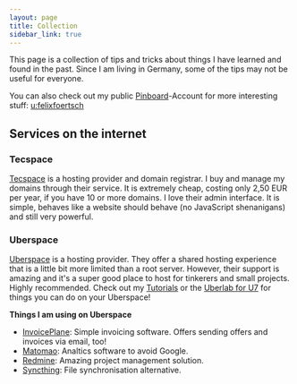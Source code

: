 ```yaml
---
layout: page
title: Collection
sidebar_link: true
---
```


This page is a collection of tips and tricks about things I have learned and found in the past. Since I am living in Germany, some of the tips may not be useful for everyone.

You can also check out my public [Pinboard](https://pinboard.in)-Account for more interesting stuff: [u:felixfoertsch](https://pinboard.in/u:felixfoertsch)

## Services on the internet

### Tecspace
[Tecspace](https://tecspace.de) is a hosting provider and domain registrar. I buy and manage my domains through their service. It is extremely cheap, costing only 2,50 EUR per year, if you have 10 or more domains. I love their admin interface. It is simple, behaves like a website should behave (no JavaScript shenanigans) and still very powerful.

### Uberspace
[Uberspace](https://uberspace.de) is a hosting provider. They offer a shared hosting experience that is a little bit more limited than a root server. However, their support is amazing and it's a super good place to host for tinkerers and small projects. Highly recommended. Check out my [Tutorials](/category/tutorials.html) or the [Uberlab for U7](https://lab.uberspace.de) for things you can do on your Uberspace!

**Things I am using on Uberspace**

- [InvoicePlane](http://invoiceplane.com): Simple invoicing software. Offers sending offers and invoices via email, too!
- [Matomao](https://matomo.org): Analtics software to avoid Google.
- [Redmine](http://redmine.org): Amazing project management solution.
- [Syncthing](http://syncthing.net): File synchronisation alternative.
